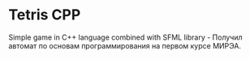 # Tetris CPP
Simple game in C++ language combined with SFML library - Получил автомат по основам программирования на первом курсе МИРЭА.
